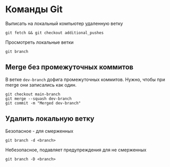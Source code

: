 
# Команды Git


Выписать на локальный компьютер удаленную ветку

`git fetch && git checkout additional_pushes`

Просмотреть локальные ветки

`git branch`

## Merge без промежуточных коммитов

В ветке `dev-branch` дофига промежуточных коммитов. Нужно, чтобы при merge они записались как один.

```
git checkout main-branch
git merge --squash dev-branch
git commit -m "Merged dev-branch"
```


## Удалить локальную ветку

Безопасное - для смерженных

`git branch -d <branch>`

Небезопасное, подавляет предупреждения для не смерженных

`git branch -D <branch>`